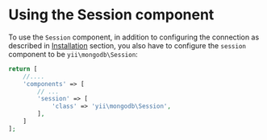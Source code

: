 Using the Session component
===========================

To use the `Session` component, in addition to configuring the connection as described in [Installation](installation.md) section,
you also have to configure the `session` component to be `yii\mongodb\Session`:

```php
return [
    //....
    'components' => [
        // ...
        'session' => [
            'class' => 'yii\mongodb\Session',
        ],
    ]
];
```
